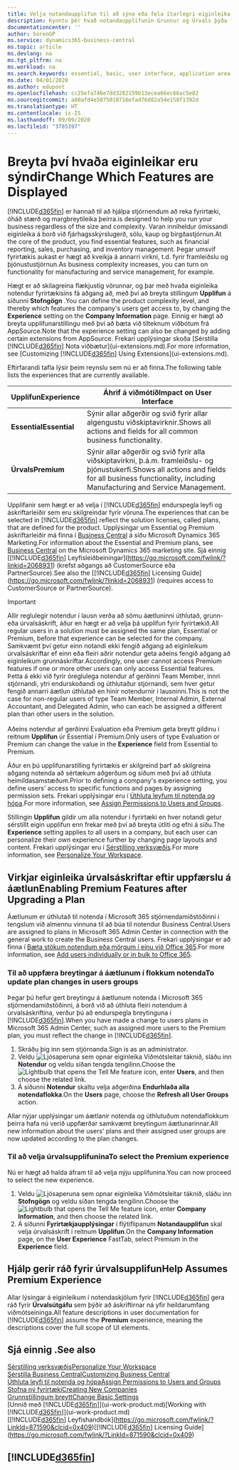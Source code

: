 ```yaml
---
title: Velja notandaupplifun til að sýna eða fela ítarlegri eiginleika | Microsoft Docs
description: Kynntu þér hvað notandaupplifunin Grunnur og Úrvals þýða fyrir notandaviðmótið, notkunarsvið og fyrirtækið þitt.
documentationcenter: ''
author: SorenGP
ms.service: dynamics365-business-central
ms.topic: article
ms.devlang: na
ms.tgt_pltfrm: na
ms.workload: na
ms.search.keywords: essential, basic, user interface, application area, experience
ms.date: 04/01/2020
ms.author: edupont
ms.openlocfilehash: cc25efa746e7dd3282159b13ecea66ec66ac5e82
ms.sourcegitcommit: a80afd4e5075018716efad76d82a54e158f1392d
ms.translationtype: HT
ms.contentlocale: is-IS
ms.lasthandoff: 09/09/2020
ms.locfileid: "3785397"
---
```

# <a name="change-which-features-are-displayed"></a><span data-ttu-id="0e868-103">Breyta því hvaða eiginleikar eru sýndir</span><span class="sxs-lookup"><span data-stu-id="0e868-103">Change Which Features are Displayed</span></span>
[!INCLUDE[d365fin](includes/d365fin_md.md)] <span data-ttu-id="0e868-104">er hannað til að hjálpa stjórnendum að reka fyrirtæki, óháð stærð og margbreytileika þeirra.</span><span class="sxs-lookup"><span data-stu-id="0e868-104">is designed to help you run your business regardless of the size and complexity.</span></span> <span data-ttu-id="0e868-105">Varan inniheldur ómissandi eiginleika á borð við fjárhagsskýrslugerð, sölu, kaup og birgðastjórnun.</span><span class="sxs-lookup"><span data-stu-id="0e868-105">At the core of the product, you find essential features, such as financial reporting, sales, purchasing, and inventory management.</span></span> <span data-ttu-id="0e868-106">Þegar umsvif fyrirtækis aukast er hægt að kveikja á annarri virkni, t.d. fyrir framleiðslu og þjónustustjórnun.</span><span class="sxs-lookup"><span data-stu-id="0e868-106">As business complexity increases, you can turn on functionality for manufacturing and service management, for example.</span></span>

<span data-ttu-id="0e868-107">Hægt er að skilagreina flækjustig vörunnar, og þar með hvaða eiginleika notendur fyrirtækisins fá aðgang að, með því að breyta stillingum **Upplifun** á síðunni **Stofngögn** .</span><span class="sxs-lookup"><span data-stu-id="0e868-107">You can define the product complexity level, and thereby which features the company's users get access to, by changing the **Experience** setting on the **Company Information** page.</span></span> <span data-ttu-id="0e868-108">Einnig er hægt að breyta upplifunarstillingu með því að bæta við tilteknum viðbótum frá AppSource.</span><span class="sxs-lookup"><span data-stu-id="0e868-108">Note that the experience setting can also be changed by adding certain extensions from AppSource.</span></span> <span data-ttu-id="0e868-109">Frekari upplýsingar skoða [Sérstilla [!INCLUDE[d365fin](includes/d365fin_md.md)] Nota viðbætur](ui-extensions.md).</span><span class="sxs-lookup"><span data-stu-id="0e868-109">For more information, see [Customizing [!INCLUDE[d365fin](includes/d365fin_md.md)] Using Extensions](ui-extensions.md).</span></span>

<span data-ttu-id="0e868-110">Eftirfarandi tafla lýsir þeim reynslu sem nú er að finna.</span><span class="sxs-lookup"><span data-stu-id="0e868-110">The following table lists the experiences that are currently available.</span></span>

| <span data-ttu-id="0e868-111">Upplifun</span><span class="sxs-lookup"><span data-stu-id="0e868-111">Experience</span></span> | <span data-ttu-id="0e868-112">Áhrif á viðmótið</span><span class="sxs-lookup"><span data-stu-id="0e868-112">Impact on User Interface</span></span> |
| --- | --- |
| <span data-ttu-id="0e868-113">**Essential**</span><span class="sxs-lookup"><span data-stu-id="0e868-113">**Essential**</span></span> |<span data-ttu-id="0e868-114">Sýnir allar aðgerðir og svið fyrir allar algengustu viðskiptavirknir.</span><span class="sxs-lookup"><span data-stu-id="0e868-114">Shows all actions and fields for all common business functionality.</span></span>|
| <span data-ttu-id="0e868-115">**Úrvals**</span><span class="sxs-lookup"><span data-stu-id="0e868-115">**Premium**</span></span> |<span data-ttu-id="0e868-116">Sýnir allar aðgerðir og svið fyrir alla viðskiptavirkni, þ.á.m. framleiðslu- og þjónustukerfi.</span><span class="sxs-lookup"><span data-stu-id="0e868-116">Shows all actions and fields for all business functionality, including Manufacturing and Service Management.</span></span>|

<span data-ttu-id="0e868-117">Upplifanir sem hægt er að velja í [!INCLUDE[d365fin](includes/d365fin_md.md)] endurspegla leyfi og áskriftarleiðir sem eru skilgreindar fyrir vöruna.</span><span class="sxs-lookup"><span data-stu-id="0e868-117">The experiences that can be selected in [!INCLUDE[d365fin](includes/d365fin_md.md)] reflect the solution licenses, called plans, that are defined for the product.</span></span> <span data-ttu-id="0e868-118">Upplýsingar um Essential og Premium áskriftarleiðir má finna í [Business Central](https://go.microsoft.com/fwlink/?linkid=870242) á síðu Microsoft Dynamics 365 Marketing.</span><span class="sxs-lookup"><span data-stu-id="0e868-118">For information about the Essential and Premium plans, see [Business Central](https://go.microsoft.com/fwlink/?linkid=870242) on the Microsoft Dynamics 365 marketing site.</span></span> <span data-ttu-id="0e868-119">Sjá einnig [[!INCLUDE[d365fin](includes/d365fin_md.md)] Leyfisleiðbeiningar](https://go.microsoft.com/fwlink/?linkid=2068931) (krefst aðgangs að CustomerSource eða PartnerSource).</span><span class="sxs-lookup"><span data-stu-id="0e868-119">See also the [[!INCLUDE[d365fin](includes/d365fin_md.md)] Licensing Guide](https://go.microsoft.com/fwlink/?linkid=2068931) (requires access to CustomerSource or PartnerSource).</span></span>

> [!IMPORTANT]  
> <span data-ttu-id="0e868-120">Allir reglulegir notendur í lausn verða að sömu áætluninni úthlutað, grunn- eða úrvalsáskrift, áður en hægt er að velja þá upplifun fyrir fyrirtækið.</span><span class="sxs-lookup"><span data-stu-id="0e868-120">All regular users in a solution must be assigned the same plan, Essential or Premium, before that experience can be selected for the company.</span></span> <span data-ttu-id="0e868-121">Samkvæmt því getur einn notandi ekki fengið aðgang að eiginleikum úrvalsáskriftar ef einn eða fleiri aðrir notendur geta aðeins fengið aðgang að eiginleikum grunnáskriftar.</span><span class="sxs-lookup"><span data-stu-id="0e868-121">Accordingly, one user cannot access Premium features if one or more other users can only access Essential features.</span></span> <span data-ttu-id="0e868-122">Þetta á ekki við fyrir óreglulega notendur af gerðinni Team Member, innri stjórnandi, ytri endurskoðandi og úthlutaður stjórnandi, sem hver getur fengið annarri áætlun úthlutað en hinir notendurnir í lausninni.</span><span class="sxs-lookup"><span data-stu-id="0e868-122">This is not the case for non-regular users of type Team Member, Internal Admin, External Accountant, and Delegated Admin, who can each be assigned a different plan than other users in the solution.</span></span><br /><br /> <span data-ttu-id="0e868-123">Aðeins notendur af gerðinni Evaluation eða Premium geta breytt gildinu í reitnum **Upplifun** úr Essential í Premium.</span><span class="sxs-lookup"><span data-stu-id="0e868-123">Only users of type Evaluation or Premium can change the value in the **Experience** field from Essential to Premium.</span></span>

<span data-ttu-id="0e868-124">Áður en þú upplifunarstilling fyrirtækis er skilgreind þarf að skilgreina aðgang notenda að sértækum aðgerðum og síðum með því að úthluta heimildasamstæðum.</span><span class="sxs-lookup"><span data-stu-id="0e868-124">Prior to defining a company's experience setting, you define users' access to specific functions and pages by assigning permission sets.</span></span> <span data-ttu-id="0e868-125">Frekari upplýsingar eru í [Úthluta leyfum til notenda og hópa](ui-define-granular-permissions.md).</span><span class="sxs-lookup"><span data-stu-id="0e868-125">For more information, see [Assign Permissions to Users and Groups](ui-define-granular-permissions.md).</span></span>

<span data-ttu-id="0e868-126">Stillingin **Upplifun** gildir um alla notendur í fyrirtæki en hver notandi getur sérstillt eigin upplifun enn frekar með því að breyta útliti og efni á síðu.</span><span class="sxs-lookup"><span data-stu-id="0e868-126">The **Experience** setting applies to all users in a company, but each user can personalize their own experience further by changing page layouts and content.</span></span> <span data-ttu-id="0e868-127">Frekari upplýsingar eru í [Sérstilling verksvæðis](ui-personalization-user.md).</span><span class="sxs-lookup"><span data-stu-id="0e868-127">For more information, see [Personalize Your Workspace](ui-personalization-user.md).</span></span>

## <a name="enabling-premium-features-after-upgrading-a-plan"></a><span data-ttu-id="0e868-128">Virkjar eiginleika úrvalsáskriftar eftir uppfærslu á áætlun</span><span class="sxs-lookup"><span data-stu-id="0e868-128">Enabling Premium Features after Upgrading a Plan</span></span>
<span data-ttu-id="0e868-129">Áætlunum er úthlutað til notenda í Microsoft 365 stjórnendamiðstöðinni í tengslum við almennu vinnuna til að búa til notendur Business Central.</span><span class="sxs-lookup"><span data-stu-id="0e868-129">Users are assigned to plans in Microsoft 365 Admin Center in connection with the general work to create the Business Central users.</span></span> <span data-ttu-id="0e868-130">Frekari upplýsingar er að finna í [Bæta stökum notendum eða mörgum í einu við Office 365](https://support.office.com/article/Add-users-to-Office-365-for-business-435ccec3-09dd-4587-9ebd-2f3cad6bc2bc).</span><span class="sxs-lookup"><span data-stu-id="0e868-130">For more information, see [Add users individually or in bulk to Office 365](https://support.office.com/article/Add-users-to-Office-365-for-business-435ccec3-09dd-4587-9ebd-2f3cad6bc2bc).</span></span>

### <a name="to-update-plan-changes-in-users-groups"></a><span data-ttu-id="0e868-131">Til að uppfæra breytingar á áætlunum í flokkum notenda</span><span class="sxs-lookup"><span data-stu-id="0e868-131">To update plan changes in users groups</span></span>
<span data-ttu-id="0e868-132">Þegar þú hefur gert breytingu á áætlunum notenda í Microsoft 365 stjórnendamiðstöðinni, á borð við að úthluta fleiri notendum á úrvalsáskriftina, verður þú að endurspegla breytinguna í [!INCLUDE[d365fin](includes/d365fin_md.md)].</span><span class="sxs-lookup"><span data-stu-id="0e868-132">When you have made a change to users plans in Microsoft 365 Admin Center, such as assigned more users to the Premium plan, you must reflect the change in [!INCLUDE[d365fin](includes/d365fin_md.md)].</span></span>

1. <span data-ttu-id="0e868-133">Skráðu þig inn sem stjórnanda.</span><span class="sxs-lookup"><span data-stu-id="0e868-133">Sign is as an administrator.</span></span>
2. <span data-ttu-id="0e868-134">Veldu ![Ljósaperuna sem opnar eiginleika Viðmótsleitar](media/ui-search/search_small.png "Segðu mér hvað þú vilt gera") táknið, sláðu inn **Notendur** og veldu síðan tengda tengilinn.</span><span class="sxs-lookup"><span data-stu-id="0e868-134">Choose the ![Lightbulb that opens the Tell Me feature](media/ui-search/search_small.png "Tell me what you want to do") icon, enter **Users**, and then choose the related link.</span></span>
3. <span data-ttu-id="0e868-135">Á síðunni **Notendur** skaltu velja aðgerðina **Endurhlaða alla notendaflokka**.</span><span class="sxs-lookup"><span data-stu-id="0e868-135">On the **Users** page, choose the **Refresh all User Groups** action.</span></span>

<span data-ttu-id="0e868-136">Allar nýjar upplýsingar um áætlanir notenda og úthlutuðum notendaflokkum þeirra hafa nú verið uppfærðar samkvæmt breytingum áætlunarinnar.</span><span class="sxs-lookup"><span data-stu-id="0e868-136">All new information about the users’ plans and their assigned user groups are now updated according to the plan changes.</span></span>

### <a name="to-select-the-premium-experience"></a><span data-ttu-id="0e868-137">Til að velja úrvalsupplifunina</span><span class="sxs-lookup"><span data-stu-id="0e868-137">To select the Premium experience</span></span>
<span data-ttu-id="0e868-138">Nú er hægt að halda áfram til að velja nýju upplifunina.</span><span class="sxs-lookup"><span data-stu-id="0e868-138">You can now proceed to select the new experience.</span></span>
1. <span data-ttu-id="0e868-139">Veldu ![Ljósaperuna sem opnar eiginleika Viðmótsleitar](media/ui-search/search_small.png "Segðu mér hvað þú vilt gera") táknið, sláðu inn **Stofngögn** og veldu síðan tengda tengilinn.</span><span class="sxs-lookup"><span data-stu-id="0e868-139">Choose the ![Lightbulb that opens the Tell Me feature](media/ui-search/search_small.png "Tell me what you want to do") icon, enter **Company Information**, and then choose the related link.</span></span>
2. <span data-ttu-id="0e868-140">Á síðunni **Fyrirtækjaupplýsingar** í flýtiflipanum **Notandaupplifun** skal velja úrvalsáskrift í reitnum **Upplifun**.</span><span class="sxs-lookup"><span data-stu-id="0e868-140">On the **Company Information** page, on the **User Experience** FastTab, select Premium  in the **Experience** field.</span></span>

## <a name="help-assumes-premium-experience"></a><span data-ttu-id="0e868-141">Hjálp gerir ráð fyrir úrvalsupplifun</span><span class="sxs-lookup"><span data-stu-id="0e868-141">Help Assumes Premium Experience</span></span>
<span data-ttu-id="0e868-142">Allar lýsingar á eiginleikum í notendaskjölum fyrir [!INCLUDE[d365fin](includes/d365fin_md.md)] gera ráð fyrir **Úrvalsútgáfu** sem þýðir að áskriftirnar ná yfir heildarumfang viðmótseininga.</span><span class="sxs-lookup"><span data-stu-id="0e868-142">All feature descriptions in user documentation for [!INCLUDE[d365fin](includes/d365fin_md.md)] assume the **Premium** experience, meaning the descriptions cover the full scope of UI elements.</span></span>

## <a name="see-also"></a><span data-ttu-id="0e868-143">Sjá einnig .</span><span class="sxs-lookup"><span data-stu-id="0e868-143">See also</span></span>
[<span data-ttu-id="0e868-144">Sérstilling verksvæðis</span><span class="sxs-lookup"><span data-stu-id="0e868-144">Personalize Your Workspace</span></span>](ui-personalization-user.md)  
[<span data-ttu-id="0e868-145">Sérstilla Business Central</span><span class="sxs-lookup"><span data-stu-id="0e868-145">Customizing Business Central</span></span>](ui-customizing-overview.md)  
[<span data-ttu-id="0e868-146">Úthluta leyfi til notenda og hópa</span><span class="sxs-lookup"><span data-stu-id="0e868-146">Assign Permissions to Users and Groups</span></span>](ui-define-granular-permissions.md)  
[<span data-ttu-id="0e868-147">Stofna ný fyrirtæki</span><span class="sxs-lookup"><span data-stu-id="0e868-147">Creating New Companies</span></span>](about-new-company.md)  
[<span data-ttu-id="0e868-148">Grunnstillingum breytt</span><span class="sxs-lookup"><span data-stu-id="0e868-148">Change Basic Settings</span></span>](ui-change-basic-settings.md)  
<span data-ttu-id="0e868-149">[Unnið með [!INCLUDE[d365fin](includes/d365fin_md.md)]](ui-work-product.md)</span><span class="sxs-lookup"><span data-stu-id="0e868-149">[Working with [!INCLUDE[d365fin](includes/d365fin_md.md)]](ui-work-product.md)</span></span>  
<span data-ttu-id="0e868-150">[[!INCLUDE[d365fin](includes/d365fin_md.md)] Leyfishandbók](https://go.microsoft.com/fwlink/?LinkId=871590&clcid=0x409)</span><span class="sxs-lookup"><span data-stu-id="0e868-150">[[!INCLUDE[d365fin](includes/d365fin_md.md)] Licensing Guide](https://go.microsoft.com/fwlink/?LinkId=871590&clcid=0x409)</span></span>

## [!INCLUDE[d365fin](includes/free_trial_md.md)]  
